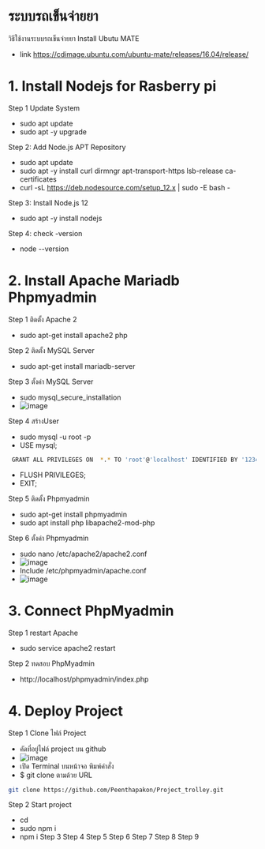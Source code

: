 # ระบบรถเข็นจ่ายยา
วิธีใช้งานระบบรถเข็นจ่ายยา
Install Ubutu MATE 
- link https://cdimage.ubuntu.com/ubuntu-mate/releases/16.04/release/
# 1. Install Nodejs  for  Rasberry pi 
Step 1 Update System
- sudo apt update
- sudo apt -y upgrade

Step 2: Add Node.js APT Repository
- sudo apt update
- sudo apt -y install curl dirmngr apt-transport-https lsb-release ca-certificates
- curl -sL https://deb.nodesource.com/setup_12.x | sudo -E bash -

Step 3: Install Node.js 12 
- sudo apt -y install nodejs

Step 4: check -version
- node --version
# 2. Install Apache Mariadb Phpmyadmin
Step 1 ติดตั้ง Apache 2 
- sudo apt-get install apache2 php 

Step 2 ติดตั้ง MySQL Server
- sudo apt-get install mariadb-server

Step 3 ตั้งค่า MySQL Server
- sudo mysql_secure_installation
- ![image](https://user-images.githubusercontent.com/73109808/119920829-27956080-bf97-11eb-8eda-331ae2ece5b5.png)

Step 4 สร้างUser
- sudo mysql -u root -p
- USE mysql;
```bash
 GRANT ALL PRIVILEGES ON  *.* TO 'root'@'localhost' IDENTIFIED BY '123456' WITH GRANT OPTION;
```
- FLUSH PRIVILEGES;
- EXIT;

Step 5 ติดตั้ง Phpmyadmin
- sudo apt-get install phpmyadmin
- sudo apt install php libapache2-mod-php

Step 6 ตั้งค่า Phpmyadmin
- sudo nano /etc/apache2/apache2.conf
- ![image](https://user-images.githubusercontent.com/73109808/119921286-ecdff800-bf97-11eb-9b52-5dd6b0b74144.png)
- Include /etc/phpmyadmin/apache.conf
- ![image](https://user-images.githubusercontent.com/73109808/119921356-0c772080-bf98-11eb-8cfe-e94ad7d3fb46.png)

# 3. Connect PhpMyadmin
Step 1 restart Apache
- sudo service apache2 restart

Step 2 ทดสอบ PhpMyadmin
- http://localhost/phpmyadmin/index.php

# 4. Deploy Project
Step 1 Clone ไฟล์ Project 
- คัดที่อยู่ไฟล์ project บน github
- ![image](https://user-images.githubusercontent.com/73109808/119922222-95db2280-bf99-11eb-9de7-632940c4d7cc.png)
- เปิด Terminal บนหน้าจอ พิมพ์คำสั่ง
- $ git clone ตามด้วย URL
```bash
git clone https://github.com/Peenthapakon/Project_trolley.git
```
  
Step 2 Start project
- cd 
- sudo npm i
- npm i
Step 3 
Step 4 
Step 5 
Step 6 
Step 7 
Step 8 
Step 9 



